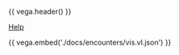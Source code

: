 {{ vega.header() }}

<a href="../help/index.html" class="icon fa-question-circle"> Help</a>

{{ vega.embed('./docs/encounters/vis.vl.json') }}


<style>
/* hack to turn off gray background in the readthedocs theme */
.wy-nav-content-wrap { background-color: #fcfcfc !important; }
</style>
